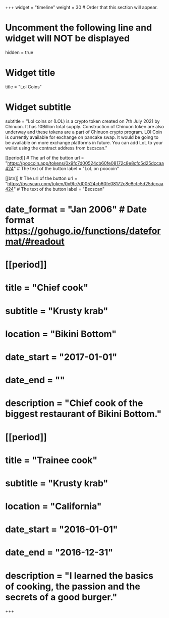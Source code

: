 +++
widget = "timeline"
weight = 30  # Order that this section will appear.

# Uncomment the following line and widget will NOT be displayed
 hidden = true
# Widget title
title = "Lol Coins"
# Widget subtitle
subtitle = "Lol coins or (LOL) is a crypto token created on 7th July 2021 by Chinuon. It has 10Billion total supply. Construction of Chinuon token are also underway and these tokens are a part of Chinuon crypto program. LOl Coin is currently available for exchange on pancake swap. It would be going to be available on more exchange platforms in future. You can add LoL to your wallet using the contract address from bscscan."

[[period]] # The url of the button url = "https://poocoin.app/tokens/0x9fc7d00524cb60fe08172c8e8cfc5d25dccaa424" # The text of the button label = "LoL on poocoin"

[[btn]] # The url of the button url = "https://bscscan.com/token/0x9fc7d00524cb60fe08172c8e8cfc5d25dccaa424" # The text of the button label = "Bscscan"


# date_format = "Jan 2006" # Date format https://gohugo.io/functions/dateformat/#readout

# [[period]]
 # title = "Chief cook"
 # subtitle = "Krusty krab"
 # location = "Bikini Bottom"
 # date_start = "2017-01-01"
 # date_end = ""
 # description = "Chief cook of the biggest restaurant of Bikini Bottom."

# [[period]]
 # title = "Trainee cook"
 # subtitle = "Krusty krab"
 # location = "California"
 # date_start = "2016-01-01"
#  date_end = "2016-12-31"
#  description = "I learned the basics of cooking, the passion and the secrets of a good burger."
+++
